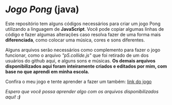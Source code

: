 # _Jogo Pong_ (java)
Este repositório tem alguns códigos necessários para criar um jogo Pong utilizando a linguagem
de **JavaScript**.
Você pode copiar algumas linhas de código e fazer algumas alterações caso resolva fazer de uma
forma mais **diferenciada**, como colocar uma música, cores e sons diferentes.

Alguns arquivos serão necessários como complemento para fazer o jogo funcionar, como o arquivo
_"p5.collide.js"_ que foi retirado de um dos usuários do github aqui, e alguns sons e músicas.
 **Os demais arquivos disponibilizados aqui foram inteiramente criados e editados por mim, com base no que aprendi em minha escola.**

Confira o meu jogo e tente aprender a fazer um também: [link do jogo](https://editor.p5js.org/oliveira.izaac/sketches/UPPSkuk1e)

_Espero que você possa aprender algo com os arquivos disponibilizados aqui! **:)**_
